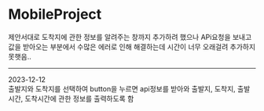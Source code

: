 # MobileProject
제안서대로 도착지에 관한 정보를 알려주는 창까지 추가하려 했으나 APi요청을 보내고 값을 받아오는 부분에서 수많은 에러로 인해 해결하는데 시간이 너무 오래걸려 추가하지 못햇음..


--------------------------------------------------------------------------------------------------------------------------------
2023-12-12 <br/>
 출발지와 도착지를 선택하여 button을 누르면 api정보를 받아와 출발지, 도착지, 출발시간, 도착시간에 관한 정보를 출력하도록 함

